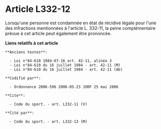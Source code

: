 # Article L332-12

Lorsqu'une personne est condamnée en état de récidive légale pour l'une des infractions mentionnées à l'article L. 332-11, la
peine complémentaire prévue à cet article peut également être prononcée.

**Liens relatifs à cet article**

	**Anciens textes**:

	  - Loi n°84-610 1984-07-16 art. 42-11, alinéa 3
	  - Loi n°84-610 du 16 juillet 1984 - art. 42-11 (M)
	  - Loi n°84-610 du 16 juillet 1984 - art. 42-11 (Ab)

	**Codifié par**:

	  - Ordonnance 2006-596 2006-05-23 JORF 25 mai 2006

	**Cite**:

	  - Code du sport. - art. L332-11 (V)

	**Cité par**:

	  - Code du sport. - art. L332-13 (M)
